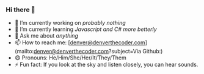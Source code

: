 ### Hi there 👋

- 🔭 I’m currently working on *probably nothing*
- 🌱 I’m currently learning *Javascript and C# more betterly*
- 💬 Ask me about *anything*
- 📫 How to reach me: [denver@denverthecoder.com](mailto:denver@denverthecoder.com?subject=Via Github:)
- 😄 Pronouns: He/Him/She/Her/It/They/Them
- ⚡ Fun fact: If you look at the sky and listen closely, you can hear sounds.
